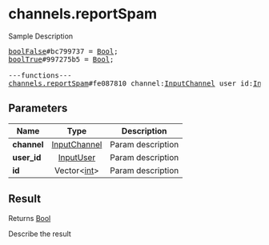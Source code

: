 # channels.reportSpam

Sample Description

<pre>
<a href="../constructor/boolFalse">boolFalse</a>#bc799737 = <a href="../type/Bool.md">Bool</a>;
<a href="../constructor/boolTrue">boolTrue</a>#997275b5 = <a href="../type/Bool.md">Bool</a>;

---functions---
<a href="../method/channels.reportSpam.md">channels.reportSpam</a>#fe087810 channel:<a href="../type/InputChannel.md">InputChannel</a> user_id:<a href="../type/InputUser.md">InputUser</a> id:Vector&lt;<a href="../type/int.md">int</a>&gt; = <a href="../type/Bool.md">Bool</a>;
</pre>

## Parameters

| Name | Type | Description |
|------|:----:|-------------|
| **channel** | <a href="../type/InputChannel.md">InputChannel</a> | Param description |
| **user_id** | <a href="../type/InputUser.md">InputUser</a> | Param description |
| **id** | Vector&lt;<a href="../type/int.md">int</a>&gt; | Param description |

## Result

Returns <a href="../type/Bool.md">Bool</a>

Describe the result

